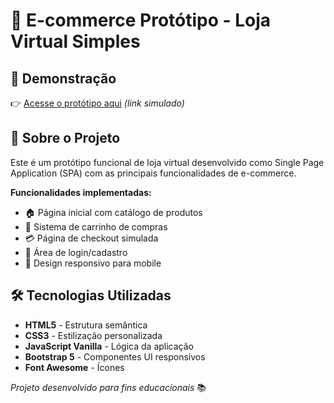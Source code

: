# 🛒 E-commerce Protótipo - Loja Virtual Simples  

## 🔗 **Demonstração**  
👉 [Acesse o protótipo aqui](https://exemplo.com/ecommerce-prototipo) *(link simulado)*  

## 📌 **Sobre o Projeto**  
Este é um protótipo funcional de loja virtual desenvolvido como Single Page Application (SPA) com as principais funcionalidades de e-commerce.  

**Funcionalidades implementadas:**  
- 🏠 Página inicial com catálogo de produtos  
- 🛒 Sistema de carrinho de compras  
- 💳 Página de checkout simulada  
- 🔐 Área de login/cadastro  
- 📱 Design responsivo para mobile  

## 🛠️ **Tecnologias Utilizadas**  
- **HTML5** - Estrutura semântica  
- **CSS3** - Estilização personalizada  
- **JavaScript Vanilla** - Lógica da aplicação  
- **Bootstrap 5** - Componentes UI responsivos  
- **Font Awesome** - Ícones  

*Projeto desenvolvido para fins educacionais* 📚
